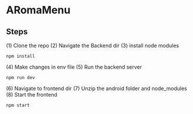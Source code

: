 # ARomaMenu

## Steps
(1) Clone the repo
(2) Navigate the Backend dir
(3) install node modules 
```
npm install
```
(4) Make changes in env file
(5) Run the backend server
```
npm run dev
```
(6) Navigate to frontend dir
(7) Unzip the android folder and node_modules
(8) Start the frontend
```
npm start
```